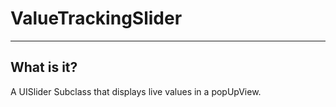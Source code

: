 # ValueTrackingSlider
----
## What is it?
A UISlider Subclass that displays live values in a popUpView.